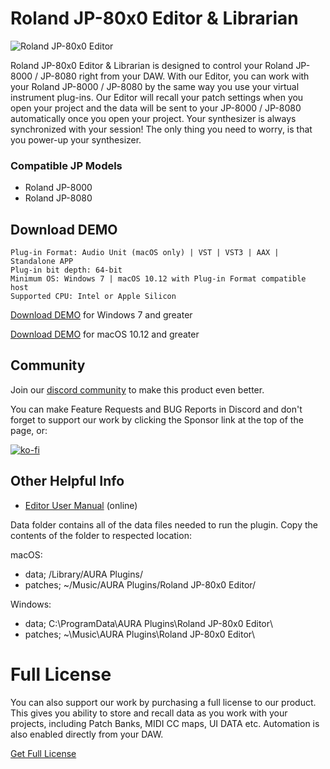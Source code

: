 # Roland JP-80x0 Editor & Librarian

![Roland JP-80x0 Editor](https://user-images.githubusercontent.com/46903303/225457377-c25d034a-0fcd-4ab8-81e2-cea1d75d8e72.jpg)

Roland JP-80x0 Editor & Librarian is designed to control your Roland JP-8000 / JP-8080 right from your DAW. With our Editor, you can work with your Roland JP-8000 / JP-8080 by the same way you use your virtual instrument plug-ins. Our Editor will recall your patch settings when you open your project and the data will be sent to your JP-8000 / JP-8080 automatically once you open your project. Your synthesizer is always synchronized with your session! The only thing you need to worry, is that you power-up your synthesizer.

### Compatible JP Models

* Roland JP-8000
* Roland JP-8080

## Download DEMO

```
Plug-in Format: Audio Unit (macOS only) | VST | VST3 | AAX | Standalone APP
Plug-in bit depth: 64-bit
Minimum OS: Windows 7 | macOS 10.12 with Plug-in Format compatible host
Supported CPU: Intel or Apple Silicon
```

[Download DEMO](https://downloads.auraplugins.com/download/roland-jp-80x0-editor-pc-demo/) for Windows 7 and greater

[Download DEMO](https://downloads.auraplugins.com/download/roland-jp-80x0-editor-mac-demo/) for macOS 10.12 and greater

## Community

Join our [discord community](https://discord.gg/TeG7ukYcVW) to make this product even better.

You can make Feature Requests and BUG Reports in Discord and don't forget to support our work by clicking the Sponsor link at the top of the page, or:

[![ko-fi](https://ko-fi.com/img/githubbutton_sm.svg)](https://ko-fi.com/F1F1BFYZN)

## Other Helpful Info

- [Editor User Manual](https://auraplugins.com/docs/roland-jp-80x0-editor/) (online)

Data folder contains all of the data files needed to run the plugin. Copy the contents of the folder to respected location:

macOS:

* data; /Library/AURA Plugins/
* patches; ~/Music/AURA Plugins/Roland JP-80x0 Editor/

Windows:

* data; C:\ProgramData\AURA Plugins\Roland JP-80x0 Editor\
* patches; ~\Music\AURA Plugins\Roland JP-80x0 Editor\

# Full License

You can also support our work by purchasing a full license to our product. This gives you ability to store and recall data as you work with your projects, including Patch Banks, MIDI CC maps, UI DATA etc. Automation is also enabled directly from your DAW.

[Get Full License](https://auraplugins.com/product/roland-jp-80x0-editor/)
